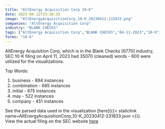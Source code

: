 ```yaml
---
title: "AltEnergy Acquisition Corp 10-K"
date: 2023-04-12T23:18:33
image: "AltEnergyAcquisitionCorp_10-K_20230412-231833.png"
companies: "AltEnergy Acquisition Corp"
industry: "BLANK CHECKS"
tags: ["AltEnergy Acquisition Corp","BLANK CHECKS","04-11-2023","10-K"]
forms: "10-K"
---
```

AltEnergy Acquisition Corp, which is in the Blank Checks [6770] industry, SEC 10-K filing on April 11, 2023 had 35070 (cleaned) words - 600 were utilized for the visualizations.

Top Words:
1. business - 894 instances
2. combination - 685 instances
3. initial - 675 instances
4. may - 522 instances
5. company - 451 instances


See the parsed data used in the visualization [here]({{< staticlink name=AltEnergyAcquisitionCorp_10-K_20230412-231833.json >}}).  
View the actual filing on the SEC website [here](https://www.sec.gov/Archives/edgar/data/1852016/0001193125-23-097972.txt)